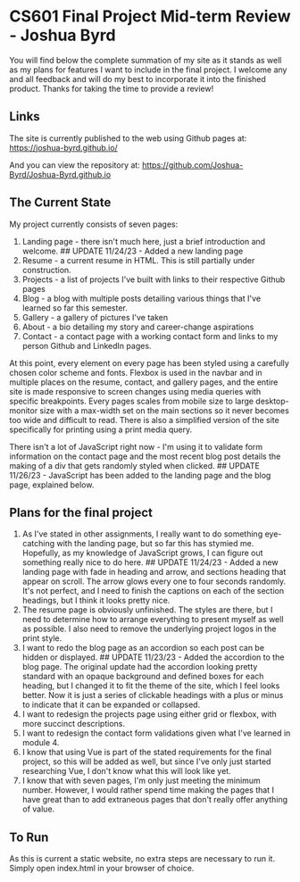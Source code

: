 # CS601 Final Project Mid-term Review - Joshua Byrd

You will find below the complete summation of my site as it stands as well as my plans for features I want to include in the
final project. I welcome any and all feedback and will do my best to incorporate it into the finished product. Thanks for taking
the time to provide a review!

## Links
The site is currently published to the web using Github pages at: https://joshua-byrd.github.io/

And you can view the repository at: https://github.com/Joshua-Byrd/Joshua-Byrd.github.io

## The Current State
My project currently consists of seven pages:
1. Landing page - there isn't much here, just a brief introduction and welcome.  ## UPDATE 11/24/23 - Added a new landing page
2. Resume - a current resume in HTML. This is still partially under construction.
3. Projects - a list of projects I've built with links to their respective Github pages
4. Blog - a blog with multiple posts detailing various things that I've learned so far this semester.
5. Gallery - a gallery of pictures I've taken
6. About - a bio detailing my story and career-change aspirations
7. Contact - a contact page with a working contact form and links to my person Github and LinkedIn pages.

At this point, every element on every page has been styled using a carefully chosen color scheme and fonts. Flexbox is used in the
navbar and in multiple places on the resume, contact, and gallery pages, and the entire site is made responsive to screen changes using media queries with specific breakpoints. Every pages scales from mobile size to large desktop-monitor size with a max-width set on the main sections so it never becomes too wide and difficult to read. There is also a simplified version of the site specifically for printing using a print media query. 

There isn't a lot of JavaScript right now - I'm using it to validate form information on the contact page and the most recent blog post details the making of a div that gets randomly styled when clicked.  ## UPDATE 11/26/23 - JavaScript has been added to the landing page and the blog page, explained below.

## Plans for the final project
1. As I've stated in other assignments, I really want to do something eye-catching with the landing page, but so far this has stymied me. Hopefully, as my knowledge of JavaScript grows, I can figure out something really nice to do here. ## UPDATE 11/24/23 - Added a new landing page with fade in heading and arrow, and sections heading that appear on scroll. The arrow glows every one to four seconds randomly. It's not perfect, and I need to finish the captions on each of the section headings, but I think it looks pretty nice.
2. The resume page is obviously unfinished. The styles are there, but I need to determine how to arrange everything to present myself as well as possible. I also need to remove the underlying project logos in the print style.
3. I want to redo the blog page as an accordion so each post can be hidden or displayed. ## UPDATE 11/23/23 - Added the accordion to the blog page. The original update had the accordion looking pretty standard with an opaque background and defined boxes for each heading, but I changed it to fit the theme of the site, which I feel looks better. Now it is just a series of clickable headings with a plus or minus to indicate that it can be expanded or collapsed.
4. I want to redesign the projects page using either grid or flexbox, with more succinct descriptions.
5. I want to redesign the contact form validations given what I've learned in module 4.  
6. I know that using Vue is part of the stated requirements for the final project, so this will be added as well, but since I've only just started researching Vue, I don't know what this will look like yet. 
7. I know that with seven pages, I'm only just meeting the minimum number. However, I would rather spend time making the pages that I have great than to add extraneous pages that don't really offer anything of value.

## To Run

As this is current a static website, no extra steps are necessary to run it. Simply open index.html in your browser of choice.